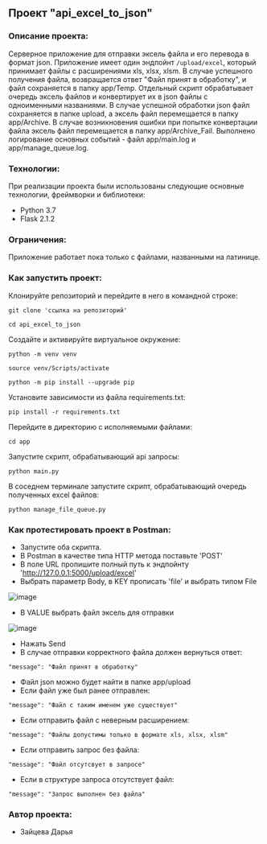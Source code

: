 ##  Проект "api_excel_to_json"

### Описание проекта:

Серверное приложение для отправки эксель файла и его перевода в формат json.
Приложение имеет один эндпойнт `/upload/excel`, который принимает файлы с расширениями xls, xlsx, xlsm.
В случае успешного получения файла, возвращается ответ "Файл принят в обработку", и файл сохраняется в папку app/Temp.
Отдельный скрипт обрабатывает очередь эксель файлов и конвертирует их в json файлы с одноименными названиями.
В случае успешной обработки json файл сохраняется в папке upload, а эксель файл перемещается в папку app/Archive.
В случае возникновения ошибки при попытке конвертации файла эксель файл перемещается в папку app/Archive_Fail.
Выполнено логирование основных событий - файл app/main.log и app/manage_queue.log.

### Технологии:

При реализации проекта были использованы следующие основные технологии, фреймворки и библиотеки:
- Python 3.7
- Flask 2.1.2

### Ограничения:

Приложение работает пока только с файлами, названными на латинице.

### Как запустить проект:
Клонируйте репозиторий и перейдите в него в командной строке:

```
git clone 'ссылка на репозиторий'
```

```
cd api_excel_to_json
```

Cоздайте и активируйте виртуальное окружение:

```
python -m venv venv
```

```
source venv/Scripts/activate
```
```
python -m pip install --upgrade pip
```

Установите зависимости из файла requirements.txt:

```
pip install -r requirements.txt
```

Перейдите в директорию с исполняемыми файлами:

```
cd app
```

Запустите скрипт, обрабатывающий api запросы:

```
python main.py
```

В соседнем терминале запустите скрипт, обрабатывающий очередь полученных excel файлов:

```
python manage_file_queue.py
```

### Как протестировать проект в Postman:
- Запустите оба скрипта.
- В Postman в качестве типа HTTP метода поставьте 'POST'
- В поле URL пропишите полный путь к эндпойнту 'http://127.0.0.1:5000/upload/excel'
- Выбрать параметр Body, в KEY прописать 'file' и выбрать типом File

![image](https://user-images.githubusercontent.com/94990833/177756135-22d425be-7e0e-4a0e-98ec-c1de637dea62.png)

- В VALUE выбрать файл эксель для отправки

![image](https://user-images.githubusercontent.com/94990833/177756629-89272b36-8822-459b-a4a4-7ecb3acd4fd7.png)

- Нажать Send
- В случае отправки корректного файла должен вернуться ответ:
```
"message": "Файл принят в обработку"
```
- Файл json можно будет найти в папке app/upload
- Если файл уже был ранее отправлен:
```
"message": "Файл с таким именем уже существует"
```
- Если отправить файл с неверным расширением:
```
"message": "Файлы допустимы только в формате xls, xlsx, xlsm"
```
- Если отправить запрос без файла:
```
"message": "Файл отсутсвует в запросе"
```
- Если в структуре запроса отсутствует файл:
```
"message": "Запрос выполнен без файла"
```

### Автор проекта:
- Зайцева Дарья
